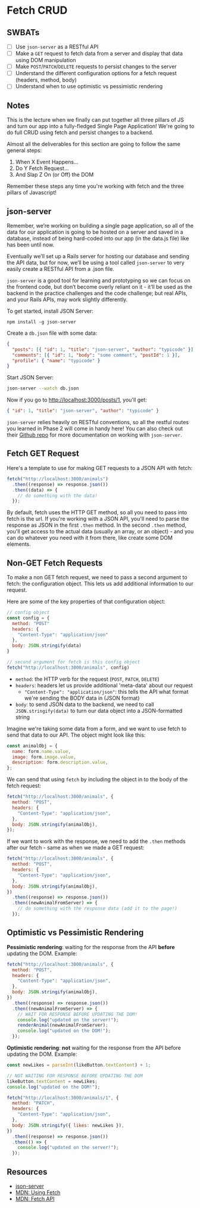 # Fetch CRUD

## SWBATs

- [ ] Use `json-server` as a RESTful API
- [ ] Make a `GET` request to fetch data from a server and display that data using DOM manipulation
- [ ] Make `POST`/`PATCH`/`DELETE` requests to persist changes to the server
- [ ] Understand the different configuration options for a fetch request (headers, method, body)
- [ ] Understand when to use optimistic vs pessimistic rendering

## Notes

This is the lecture when we finally can put together all three pillars of JS and turn our app into a fully-fledged Single Page Application! We're going to do full CRUD using fetch and persist changes to a backend.

Almost all the deliverables for this section are going to follow the same general steps:

1. When X Event Happens...
2. Do Y Fetch Request...
3. And Slap Z On (or Off) the DOM

Remember these steps any time you're working with fetch and the three pillars of Javascript!

## json-server

Remember, we’re working on building a single page application, so all of the data for our application is going to be hosted on a server and saved in a database, instead of being hard-coded into our app (in the data.js file) like has been until now.

Eventually we’ll set up a Rails server for hosting our database and sending the API data, but for now, we’ll be using a tool called `json-server` to very easily create a RESTful API from a .json file.

`json-server` is a good tool for learning and prototyping so we can focus on the frontend code, but don’t become overly reliant on it - it’ll be used as the backend in the practice challenges and the code challenge; but real APIs, and your Rails APIs, may work slightly differently.

To get started, install JSON Server:

```
npm install -g json-server
```

Create a `db.json` file with some data:

```json
{
  "posts": [{ "id": 1, "title": "json-server", "author": "typicode" }],
  "comments": [{ "id": 1, "body": "some comment", "postId": 1 }],
  "profile": { "name": "typicode" }
}
```

Start JSON Server:

```bash
json-server --watch db.json
```

Now if you go to [http://localhost:3000/posts/1](http://localhost:3000/posts/1), you'll get:

```json
{ "id": 1, "title": "json-server", "author": "typicode" }
```

`json-server` relies heavily on RESTful conventions, so all the restful routes you learned in Phase 2 will come in handy here! You can also check out their [Github repo](https://github.com/typicode/json-server) for more documentation on working with `json-server`.

## Fetch GET Request

Here's a template to use for making GET requests to a JSON API with fetch:

```js
fetch("http://localhost:3000/animals")
  .then((response) => response.json())
  .then((data) => {
    // do something with the data!
  });
```

By default, fetch uses the HTTP GET method, so all you need to pass into fetch is the url. If you're working with a JSON API, you'll need to parse the response as JSON in the first `.then` method. In the second `.then` method, you'll get access to the actual data (usually an array, or an object) - and you can do whatever you need with it from there, like create some DOM elements.

## Non-GET Fetch Requests

To make a non GET fetch request, we need to pass a second argument to fetch: the configuration object. This lets us add additional information to our request.

Here are some of the key properties of that configuration object:

```js
// config object
const config = {
  method: "POST"
  headers: {
    "Content-Type": "application/json"
  },
  body: JSON.stringify(data)
}

// second argument for fetch is this config object
fetch("http://localhost:3000/animals", config)
```

- `method`: the HTTP verb for the request (`POST`, `PATCH`, `DELETE`)
- `headers`: headers let us provide additional 'meta-data' about our request
  - `"Content-Type": "application/json"`: this tells the API what format we're sending the BODY data in (JSON format)
- `body`: to send JSON data to the backend, we need to call `JSON.stringify(data)` to turn our data object into a JSON-formatted string

Imagine we're taking some data from a form, and we want to use fetch to send that data to our API. The object might look like this:

```js
const animalObj = {
  name: form.name.value,
  image: form.image.value,
  description: form.description.value,
};
```

We can send that using `fetch` by including the object in to the body of the fetch request:

```js
fetch("http://localhost:3000/animals", {
  method: "POST",
  headers: {
    "Content-Type": "application/json",
  },
  body: JSON.stringify(animalObj),
});
```

If we want to work with the response, we need to add the `.then` methods after our fetch - same as when we made a GET request:

```js
fetch("http://localhost:3000/animals", {
  method: "POST",
  headers: {
    "Content-Type": "application/json",
  },
  body: JSON.stringify(animalObj),
})
  .then((response) => response.json())
  .then((newAnimalFromServer) => {
    // do something with the response data (add it to the page!)
  });
```

## Optimistic vs Pessimistic Rendering

**Pessimistic rendering**: waiting for the response from the API **before** updating the DOM. Example:

```js
fetch("http://localhost:3000/animals", {
  method: "POST",
  headers: {
    "Content-Type": "application/json",
  },
  body: JSON.stringify(animalObj),
})
  .then((response) => response.json())
  .then((newAnimalFromServer) => {
    // WAIT FOR RESPONSE BEFORE UPDATING THE DOM!
    console.log("updated on the server!");
    renderAnimal(newAnimalFromServer);
    console.log("updated on the DOM!");
  });
```

**Optimistic rendering**: **not** waiting for the response from the API before updating the DOM. Example:

```js
const newLikes = parseInt(likeButton.textContent) + 1;

// NOT WAITING FOR RESPONSE BEFORE UPDATING THE DOM
likeButton.textContent = newLikes;
console.log("updated on the DOM!");

fetch("http://localhost:3000/animals/1", {
  method: "PATCH",
  headers: {
    "Content-Type": "application/json",
  },
  body: JSON.stringify({ likes: newLikes }),
})
  .then((response) => response.json())
  .then(() => {
    console.log("updated on the server!");
  });
```

## Resources

- [json-server](https://github.com/typicode/json-server)
- [MDN: Using Fetch](https://developer.mozilla.org/en-US/docs/Web/API/Fetch_API/Using_Fetch)
- [MDN: Fetch API](https://developer.mozilla.org/en-US/docs/Web/API/Fetch_API)
